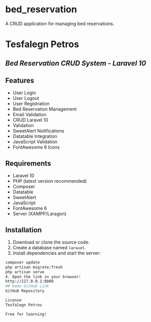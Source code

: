 # bed_reservation
A CRUD application for managing bed reservations.

# Tesfalegn Petros
## _Bed Reservation CRUD System - Laravel 10_

## Features

- User Login
- User Logout
- User Registration
- Bed Reservation Management
- Email Validation
- CRUD Laravel 10
- Validation
- SweetAlert Notifications
- Datatable Integration
- JavaScript Validation
- FontAwesome 6 Icons

## Requirements

- Laravel 10
- PHP (latest version recommended)
- Composer
- Datatable
- SweetAlert
- JavaScript
- FontAwesome 6
- Server (XAMPP/Laragon)

## Installation

1. Download or clone the source code.  
2. Create a database named `laravel`.  
3. Install dependencies and start the server:

```sh
composer update
php artisan migrate:fresh
php artisan serve
4. Open the link in your browser:
http://127.0.0.1:8000
## Demo GitHub Link
GitHub Repository

License
Tesfalegn Petros

Free for learning!
